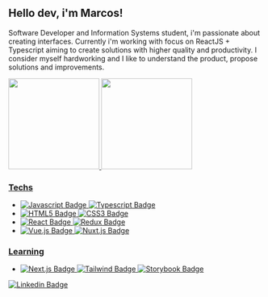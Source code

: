 ## Hello dev, i'm Marcos!
Software Developer and Information Systems student, i'm passionate about creating interfaces. Currently i'm working with focus on ReactJS + Typescript aiming to create solutions with higher quality and productivity. I consider myself hardworking and I like to understand the product, propose solutions and improvements.

 <div>
  <a href="https://github.com/marcostl2">
  <img height="180em" src="https://github-readme-stats.vercel.app/api?username=marcostl2&show_icons=true&theme=dracula&include_all_commits=true&count_private=true"/>
  <img height="180em" src="https://github-readme-stats.vercel.app/api/top-langs/?username=marcostl2&layout=compact&langs_count=16&theme=dracula"/>
<div>

### Techs
- ![Javascript Badge](https://img.shields.io/badge/JavaScript-F7DF1E?style=for-the-badge&logo=javascript&logoColor=black) ![Typescript Badge](https://img.shields.io/badge/TypeScript-007ACC?style=for-the-badge&logo=typescript&logoColor=white)
- ![HTML5 Badge](https://img.shields.io/badge/HTML-E34F26?style=for-the-badge&logo=html5&logoColor=white) ![CSS3 Badge](https://img.shields.io/badge/CSS-0984e3?&style=for-the-badge&logo=css3&logoColor=white)
- ![React Badge](https://img.shields.io/badge/React-20232A?style=for-the-badge&logo=react&logoColor=61DAFB) ![Redux Badge](https://img.shields.io/badge/Redux-593D88?style=for-the-badge&logo=redux&logoColor=white)
- ![Vue.js Badge](https://img.shields.io/badge/-Vue.js-4FC08D?style=for-the-badge&logo=vue.js&logoColor=white) ![Nuxt.js Badge](https://img.shields.io/badge/-Nuxt.js-00DC82?style=for-the-badge&logo=nuxt.js&logoColor=black)

### Learning
- ![Next.js Badge](https://img.shields.io/badge/-Next.js-000000?style=for-the-badge&logo=next.js&logoColor=white) ![Tailwind Badge](https://img.shields.io/badge/Tailwind_CSS-38B2AC?style=for-the-badge&logo=tailwind-css&logoColor=white) ![Storybook Badge](https://img.shields.io/badge/Storybook-fd79a8?style=for-the-badge&logo=storybook&logoColor=white)

[![Linkedin Badge](https://img.shields.io/badge/-LinkedIn-blue?style=for-the-badge&logo=Linkedin&logoColor=white&link=https://www.linkedin.com/in/marcos006/)](https://www.linkedin.com/in/marcos006/)
